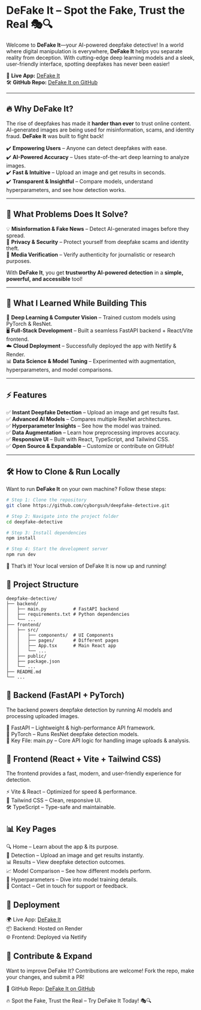 # DeFake It – Spot the Fake, Trust the Real 🎭🔍  

Welcome to **DeFake It**—your AI-powered deepfake detective! In a world where digital manipulation is everywhere, **DeFake It** helps you separate reality from deception. With cutting-edge deep learning models and a sleek, user-friendly interface, spotting deepfakes has never been easier!  

🚀 **Live App:** [DeFake It](https://deepfake-detection-app.netlify.app/)  
🛠 **GitHub Repo:** [DeFake It on GitHub](https://github.com/cyborgsuh/deepfake-detective.git)  

---

## 🔥 Why DeFake It?  

The rise of deepfakes has made it **harder than ever** to trust online content. AI-generated images are being used for misinformation, scams, and identity fraud. **DeFake It** was built to fight back!  

✔️ **Empowering Users** – Anyone can detect deepfakes with ease.  
✔️ **AI-Powered Accuracy** – Uses state-of-the-art deep learning to analyze images.  
✔️ **Fast & Intuitive** – Upload an image and get results in seconds.  
✔️ **Transparent & Insightful** – Compare models, understand hyperparameters, and see how detection works.  

---

## 🎯 What Problems Does It Solve?  

💡 **Misinformation & Fake News** – Detect AI-generated images before they spread.  
🔐 **Privacy & Security** – Protect yourself from deepfake scams and identity theft.  
📢 **Media Verification** – Verify authenticity for journalistic or research purposes.  

With **DeFake It**, you get **trustworthy AI-powered detection** in a **simple, powerful, and accessible** tool!  

---

## 🚀 What I Learned While Building This  

🔬 **Deep Learning & Computer Vision** – Trained custom models using PyTorch & ResNet.  
🖥 **Full-Stack Development** – Built a seamless FastAPI backend + React/Vite frontend.  
☁️ **Cloud Deployment** – Successfully deployed the app with Netlify & Render.  
📊 **Data Science & Model Tuning** – Experimented with augmentation, hyperparameters, and model comparisons.  

---

## ⚡ Features  

✅ **Instant Deepfake Detection** – Upload an image and get results fast.  
✅ **Advanced AI Models** – Compares multiple ResNet architectures.  
✅ **Hyperparameter Insights** – See how the model was trained.  
✅ **Data Augmentation** – Learn how preprocessing improves accuracy.  
✅ **Responsive UI** – Built with React, TypeScript, and Tailwind CSS.  
✅ **Open Source & Expandable** – Customize or contribute on GitHub!  

---

## 🛠 How to Clone & Run Locally  

Want to run **DeFake It** on your own machine? Follow these steps:  

```sh
# Step 1: Clone the repository
git clone https://github.com/cyborgsuh/deepfake-detective.git

# Step 2: Navigate into the project folder
cd deepfake-detective

# Step 3: Install dependencies
npm install

# Step 4: Start the development server
npm run dev
```

🎉 That’s it! Your local version of DeFake It is now up and running!

## 📂 Project Structure

```
deepfake-detective/
├── backend/
│   ├── main.py          # FastAPI backend
│   ├── requirements.txt # Python dependencies
│   └── ...
├── frontend/
│   ├── src/
│   │   ├── components/  # UI Components
│   │   ├── pages/       # Different pages
│   │   ├── App.tsx      # Main React app
│   │   └── ...
│   ├── public/
│   ├── package.json
│   └── ...
├── README.md
└── ...
```

## 🧠 Backend (FastAPI + PyTorch)

The backend powers deepfake detection by running AI models and processing uploaded images.

🔹 FastAPI – Lightweight & high-performance API framework.  
🔹 PyTorch – Runs ResNet deepfake detection models.  
🔹 Key File: main.py – Core API logic for handling image uploads & analysis.

## 🎨 Frontend (React + Vite + Tailwind CSS)

The frontend provides a fast, modern, and user-friendly experience for detection.

⚡ Vite & React – Optimized for speed & performance.  
🎨 Tailwind CSS – Clean, responsive UI.  
🛠 TypeScript – Type-safe and maintainable.

## 📊 Key Pages

🔍 Home – Learn about the app & its purpose.  
📂 Detection – Upload an image and get results instantly.  
📊 Results – View deepfake detection outcomes.  
📈 Model Comparison – See how different models perform.  
🔬 Hyperparameters – Dive into model training details.  
📢 Contact – Get in touch for support or feedback.

## 🚀 Deployment

🌍 Live App: [DeFake It](https://deepfake-detection-app.netlify.app/)  
📦 Backend: Hosted on Render  
🌐 Frontend: Deployed via Netlify

## 🤝 Contribute & Expand

Want to improve DeFake It? Contributions are welcome! Fork the repo, make your changes, and submit a PR!

📌 GitHub Repo: [DeFake It on GitHub](https://github.com/cyborgsuh/deepfake-detective.git)

🔥 Spot the Fake, Trust the Real – Try DeFake It Today! 🎭🔍
